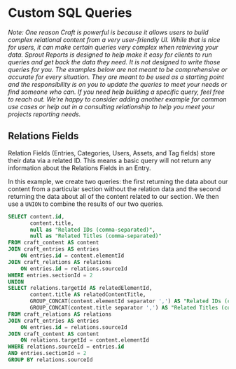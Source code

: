 # Custom SQL Queries

_Note: One reason Craft is powerful is because it allows users to build complex relational content from a very user-friendly UI. While that is nice for users, it can make certain queries very complex when retrieving your data.  Sprout Reports is designed to help make it easy for clients to run queries and get back the data they need.  It is not designed to write those queries for you.  The examples below are not meant to be comprehensive or accurate for every situation. They are meant to be used as a starting point and the responsibility is on you to update the queries to meet your needs or find someone who can.  If you need help building a specific query, feel free to reach out.  We're happy to consider adding another example for common use cases or help out in a consulting relationship to help you meet your projects reporting needs._

## Relations Fields

Relation Fields (Entries, Categories, Users, Assets, and Tag fields) store their data via a related ID. This means a basic query will not return any information about the Relations Fields in an Entry. 

In this example, we create two queries: the first returning the data about our content from a particular section without the relation data and the second returning the data about all of the content related to our section.  We then use a `UNION` to combine the results of our two queries.

``` sql
SELECT content.id, 
       content.title,
       null as "Related IDs (comma-separated)",
       null as "Related Titles (comma-separated)"
FROM craft_content AS content
JOIN craft_entries AS entries
	ON entries.id = content.elementId
JOIN craft_relations AS relations
	ON entries.id = relations.sourceId
WHERE entries.sectionId = 2
UNION
SELECT relations.targetId AS relatedElementId,
	   content.title AS relatedContentTitle,
	   GROUP_CONCAT(content.elementId separator ',') AS "Related IDs (comma-separated)",
	   GROUP_CONCAT(content.title separator ',') AS "Related Titles (comma-separated)"
FROM craft_relations AS relations
JOIN craft_entries AS entries
	ON entries.id = relations.sourceId
JOIN craft_content AS content
	ON relations.targetId = content.elementId
WHERE relations.sourceId = entries.id
AND entries.sectionId = 2
GROUP BY relations.sourceId
```